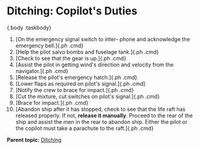 
Ditching: Copilot\'s Duties
===========================

 {.body .taskbody}
1.  [On the emergency signal switch to inter- phone and acknowledge the
    emergency bell.]{.ph .cmd}
2.  [Help the pilot salvo bombs and fuselage tank.]{.ph .cmd}
3.  [Check to see that the gear is up.]{.ph .cmd}
4.  [Assist the pilot in getting wind\'s direction and velocity from the
    navigator.]{.ph .cmd}
5.  [Release the pilot\'s emergency hatch.]{.ph .cmd}
6.  [Lower flaps as required on pilot\'s signal.]{.ph .cmd}
7.  [Notify the crew to brace for impact.]{.ph .cmd}
8.  [Cut the mixture, cut switches on pilot\'s signal.]{.ph .cmd}
9.  [Brace for impact.]{.ph .cmd}
10. [Abandon ship after it has stopped, check to see that the life raft
    has released properly. If not, **release it manually**. Proceed to
    the rear of the ship and assist the men in the rear to abandon ship.
    Either the pilot or the copilot must take a parachute to the
    raft.]{.ph .cmd}




**Parent topic:**
[Ditching](../topics/ditching.md "With the tactical needs of World War II calling for the operation of land planes over vast stretches of water, airmen faced a new hazard: ditching—the forced landing of land planes at sea.")



